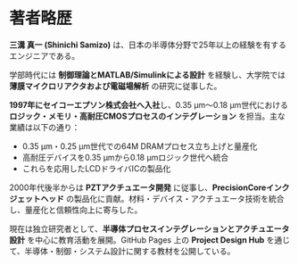 # 著者略歴

**三溝 真一 (Shinichi Samizo)** は、日本の半導体分野で25年以上の経験を有するエンジニアである。  

学部時代には **制御理論とMATLAB/Simulinkによる設計** を経験し、大学院では **薄膜マイクロリアクタおよび電磁場解析** の研究に従事した。  

**1997年にセイコーエプソン株式会社へ入社**し、0.35 µm〜0.18 µm世代における **ロジック・メモリ・高耐圧CMOSプロセスのインテグレーション** を担当。主な業績は以下の通り：  
- 0.35 µm・0.25 µm世代での64M DRAMプロセス立ち上げと量産化  
- 高耐圧デバイスを0.35 µmから0.18 µmロジック世代へ統合  
- これらを応用したLCDドライバICの製品化  

2000年代後半からは **PZTアクチュエータ開発** に従事し、**PrecisionCoreインクジェットヘッド** の製品化に貢献。材料・デバイス・アクチュエータ技術を統合し、量産化と信頼性向上に寄与した。  

現在は独立研究者として、**半導体プロセスインテグレーションとアクチュエータ設計** を中心に教育活動を展開。GitHub Pages 上の **Project Design Hub** を通じて、半導体・制御・システム設計に関する教材を公開している。
